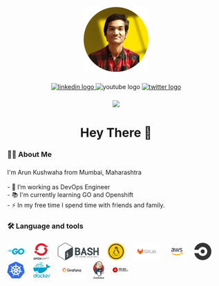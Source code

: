 <div align="center">
  <img height="150" src="profile-pic.png"  />
</div>

###

<div align="center">
  <a href="https://linkedin.com/in/arunkushwaha12"> <img src="https://img.shields.io/static/v1?message=LinkedIn&logo=linkedin&label=&color=0077B5&logoColor=white&labelColor=&style=for-the-badge" height="25" alt="linkedin logo"  /> </a>
  <img src="https://img.shields.io/static/v1?message=Youtube&logo=youtube&label=&color=FF0000&logoColor=white&labelColor=&style=for-the-badge" height="25" alt="youtube logo"  />
  <a href="https://twitter.com/Arunkush2786"> <img src="https://img.shields.io/static/v1?message=Twitter&logo=twitter&label=&color=1DA1F2&logoColor=white&labelColor=&style=for-the-badge" height="25" alt="twitter logo"  /> </a>
</div>

###

<div align="center">
  <img src="https://visitor-badge.laobi.icu/badge?page_id=maurodesouza.maurodesouza&"  />
</div>

###

<h1 align="center">Hey There 👋</h1>

###

<h3 align="left">👩‍💻  About Me</h3>

###

<p align="left">I'm Arun Kushwaha from Mumbai, Maharashtra <br><br>- 🔭 I’m working as DevOps Engineer<br>- 📚 I'm currently learning GO and Openshift<br>- ⚡ In my free time I spend time with friends and family. </p>

###

<h3 align="left">🛠 Language and tools</h3>

###

<div align="left">
  <img src="go-logosvg.svg" height="40" alt="go logo"  />
  <img width="12" />
  <img src="Openshift.svg" height="40" alt="Openshift logo"  />
  <img width="12" />
  <img src="bash-logo.png" height="40" alt="Bash logo"  />
  <img width="12" />
  <img src="linux.png" height="40" alt="linux logo"  />
  <img width="12" />
  <img src="GitLab.svg" height="40" alt="Gitlab logo"  />
  <img width="12" />
  <img src="aws.png" height="40" alt="AWS logo"  />
  <img width="12" />
  <img src="circleci-plain.svg" height="40" alt="circleci logo"  />
  <img width="12" />
  <img src="kubernetes-plain.svg" height="40" alt="kubernetes logo"  />
  <img width="12" />
  <img src="docker.svg" height="40" alt="docker logo"  />
  <img width="12" />
  <img src="Grafana.png" height="40" alt="Grafana logo"  />
  <img width="12" />
  <img src="jenkins.svg" height="40" alt="Jenkins logo"  />
  <img width="12" />
  <img src="ansible.svg" height="40" alt="Ansible logo"  />  
</div>

###
<!--
<h3 align="left">🔥   My Stats :</h3>

###

<div align="center">
  <img src="https://streak-stats.demolab.com?user=maurodesouza&locale=en&mode=daily&theme=dark&hide_border=false&border_radius=5&order=3" height="220" alt="streak graph"  />
</div>

###
-->
